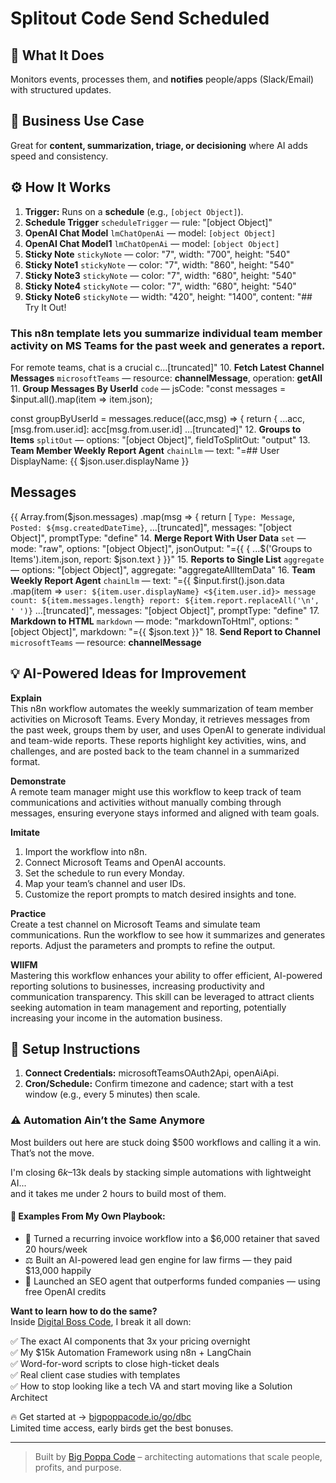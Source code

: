 # Splitout Code Send Scheduled
## 🚀 What It Does
Monitors events, processes them, and **notifies** people/apps (Slack/Email) with structured updates.

## 💼 Business Use Case
Great for **content, summarization, triage, or decisioning** where AI adds speed and consistency.

## ⚙️ How It Works
1. **Trigger:** Runs on a **schedule** (e.g., `[object Object]`).
2. **Schedule Trigger** `scheduleTrigger` — rule: "[object Object]"
3. **OpenAI Chat Model** `lmChatOpenAi` — model: `[object Object]`
4. **OpenAI Chat Model1** `lmChatOpenAi` — model: `[object Object]`
5. **Sticky Note** `stickyNote` — color: "7", width: "700", height: "540"
6. **Sticky Note1** `stickyNote` — color: "7", width: "860", height: "540"
7. **Sticky Note3** `stickyNote` — color: "7", width: "680", height: "540"
8. **Sticky Note4** `stickyNote` — color: "7", width: "680", height: "540"
9. **Sticky Note6** `stickyNote` — width: "420", height: "1400", content: "## Try It Out!
### This n8n template lets you summarize individual team member activity on MS Teams for the past week and generates a report.

For remote teams, chat is a crucial c…[truncated]"
10. **Fetch Latest Channel Messages** `microsoftTeams` — resource: **channelMessage**, operation: **getAll**
11. **Group Messages By UserId** `code` — jsCode: "const messages = $input.all().map(item => item.json);

const groupByUserId = messages.reduce((acc,msg) => {
  return {
    ...acc,
    [msg.from.user.id]: acc[msg.from.user.id]
   …[truncated]"
12. **Groups to Items** `splitOut` — options: "[object Object]", fieldToSplitOut: "output"
13. **Team Member Weekly Report Agent** `chainLlm` — text: "=## User
DisplayName: {{ $json.user.displayName }}

## Messages
{{
Array.from($json.messages)
.map(msg => {
  return [
    `Type: Message`,
    `Posted: ${msg.createdDateTime}`,
  …[truncated]", messages: "[object Object]", promptType: "define"
14. **Merge Report With User Data** `set` — mode: "raw", options: "[object Object]", jsonOutput: "={{
{
  ...$('Groups to Items').item.json,
  report: $json.text
}
}}"
15. **Reports to Single List** `aggregate` — options: "[object Object]", aggregate: "aggregateAllItemData"
16. **Team Weekly Report Agent** `chainLlm` — text: "={{
$input.first().json.data
  .map(item =>
`user: ${item.user.displayName} <${item.user.id}>
message count: ${item.messages.length}
report: ${item.report.replaceAll('\n', ' ')}`
 …[truncated]", messages: "[object Object]", promptType: "define"
17. **Markdown to HTML** `markdown` — mode: "markdownToHtml", options: "[object Object]", markdown: "={{ $json.text }}"
18. **Send Report to Channel** `microsoftTeams` — resource: **channelMessage**

## 💡 AI-Powered Ideas for Improvement
**Explain**  
This n8n workflow automates the weekly summarization of team member activities on Microsoft Teams. Every Monday, it retrieves messages from the past week, groups them by user, and uses OpenAI to generate individual and team-wide reports. These reports highlight key activities, wins, and challenges, and are posted back to the team channel in a summarized format.

**Demonstrate**  
A remote team manager might use this workflow to keep track of team communications and activities without manually combing through messages, ensuring everyone stays informed and aligned with team goals.

**Imitate**  
1. Import the workflow into n8n.  
2. Connect Microsoft Teams and OpenAI accounts.  
3. Set the schedule to run every Monday.  
4. Map your team’s channel and user IDs.  
5. Customize the report prompts to match desired insights and tone.

**Practice**  
Create a test channel on Microsoft Teams and simulate team communications. Run the workflow to see how it summarizes and generates reports. Adjust the parameters and prompts to refine the output.

**WIIFM**  
Mastering this workflow enhances your ability to offer efficient, AI-powered reporting solutions to businesses, increasing productivity and communication transparency. This skill can be leveraged to attract clients seeking automation in team management and reporting, potentially increasing your income in the automation business.

## 🔧 Setup Instructions
1. **Connect Credentials:** microsoftTeamsOAuth2Api, openAiApi.
2. **Cron/Schedule:** Confirm timezone and cadence; start with a test window (e.g., every 5 minutes) then scale.

### ⚠️ Automation Ain’t the Same Anymore

Most builders out here are stuck doing $500 workflows and calling it a win.  
That’s not the move.  

I'm closing $6k–$13k deals by stacking simple automations with lightweight AI...  
and it takes me under 2 hours to build most of them.

#### 🧠 Examples From My Own Playbook:
- 🔁 Turned a recurring invoice workflow into a $6,000 retainer that saved 20 hours/week  
- ⚖️ Built an AI-powered lead gen engine for law firms — they paid $13,000 happily  
- 🚀 Launched an SEO agent that outperforms funded companies — using free OpenAI credits  

**Want to learn how to do the same?**  
Inside [Digital Boss Code](https://bigpoppacode.io/go/dbc), I break it all down:

✅ The exact AI components that 3x your pricing overnight  
✅ My $15k Automation Framework using n8n + LangChain  
✅ Word-for-word scripts to close high-ticket deals  
✅ Real client case studies with templates  
✅ How to stop looking like a tech VA and start moving like a Solution Architect  

🔥 Get started at → [bigpoppacode.io/go/dbc](https://bigpoppacode.io/go/dbc)  
Limited time access, early birds get the best bonuses.

---
> Built by [Big Poppa Code](https://bigpoppacode.io) – architecting automations that scale people, profits, and purpose.
